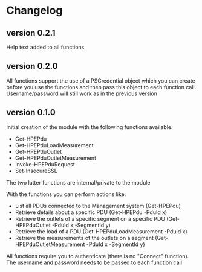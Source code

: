 # Changelog

## version 0.2.1

Help text added to all functions

## version 0.2.0

All functions support the use of a PSCredential object which you can create before you use the functions and then pass this object to each function call. Username/password will still work as in the previous version

## version 0.1.0

Initial creation of the module with the following functions available.

* Get-HPEPdu
* Get-HPEPduLoadMeasurement
* Get-HPEPduOutlet
* Get-HPEPduOutletMeasurement
* Invoke-HPEPduRequest
* Set-InsecureSSL

The two latter functions are internal/private to the module

With the functions you can perform actions like:
* List all PDUs connected to the Management system (Get-HPEPdu)
* Retrieve details about a specific PDU (Get-HPEPdu -PduId x)
* Retrieve the outlets of a specific segment on a specific PDU (Get-HPEPduOutlet -PduId x -SegmentId y)
* Retrieve the load of a PDU (Get-HPEPduLoadMeasurement -PduId x)
* Retrieve the measurements of the outlets on a segment (Get-HPEPduOutletMeasurement -PduId x -SegmentId y)

All functions require you to authenticate (there is no "Connect" function). The username and password needs to be passed to each function call